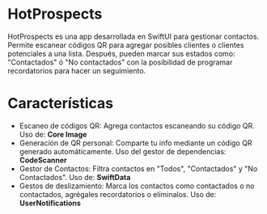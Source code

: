 # HotProspects
HotProspects es una app desarrollada en SwiftUI para gestionar contactos. Permite escanear códigos QR para agregar posibles clientes o clientes potenciales a una lista. Después, pueden marcar sus estados como: "Contactados" ó "No contactados" con la posibilidad de programar recordatorios para hacer un seguimiento.

# Características

- Escaneo de códigos QR: Agrega contactos escaneando su código QR. Uso de: **Core Image**
- Generación de QR personal: Comparte tu info mediante un código QR generado automáticamente. Uso del gestor de dependencias: **CodeScanner** 
- Gestor de Contactos: Filtra contactos en "Todos", "Contactados" y "No Contactados". Uso de: **SwiftData**
- Gestos de deslizamiento: Marca los contactos como contactados o no contactados, agrégales recordatorios o elíminalos. Uso de: **UserNotifications**
